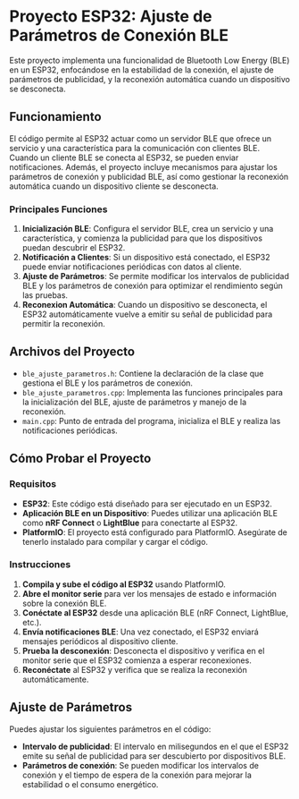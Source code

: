 # Proyecto ESP32: Ajuste de Parámetros de Conexión BLE

Este proyecto implementa una funcionalidad de Bluetooth Low Energy (BLE) en un ESP32, enfocándose en la estabilidad de la conexión, el ajuste de parámetros de publicidad, y la reconexión automática cuando un dispositivo se desconecta.

## Funcionamiento

El código permite al ESP32 actuar como un servidor BLE que ofrece un servicio y una característica para la comunicación con clientes BLE. Cuando un cliente BLE se conecta al ESP32, se pueden enviar notificaciones. Además, el proyecto incluye mecanismos para ajustar los parámetros de conexión y publicidad BLE, así como gestionar la reconexión automática cuando un dispositivo cliente se desconecta.

### Principales Funciones

1. **Inicialización BLE**: Configura el servidor BLE, crea un servicio y una característica, y comienza la publicidad para que los dispositivos puedan descubrir el ESP32.
2. **Notificación a Clientes**: Si un dispositivo está conectado, el ESP32 puede enviar notificaciones periódicas con datos al cliente.
3. **Ajuste de Parámetros**: Se permite modificar los intervalos de publicidad BLE y los parámetros de conexión para optimizar el rendimiento según las pruebas.
4. **Reconexion Automática**: Cuando un dispositivo se desconecta, el ESP32 automáticamente vuelve a emitir su señal de publicidad para permitir la reconexión.

## Archivos del Proyecto

- `ble_ajuste_parametros.h`: Contiene la declaración de la clase que gestiona el BLE y los parámetros de conexión.
- `ble_ajuste_parametros.cpp`: Implementa las funciones principales para la inicialización del BLE, ajuste de parámetros y manejo de la reconexión.
- `main.cpp`: Punto de entrada del programa, inicializa el BLE y realiza las notificaciones periódicas.

## Cómo Probar el Proyecto

### Requisitos

- **ESP32**: Este código está diseñado para ser ejecutado en un ESP32.
- **Aplicación BLE en un Dispositivo**: Puedes utilizar una aplicación BLE como **nRF Connect** o **LightBlue** para conectarte al ESP32.
- **PlatformIO**: El proyecto está configurado para PlatformIO. Asegúrate de tenerlo instalado para compilar y cargar el código.

### Instrucciones

1. **Compila y sube el código al ESP32** usando PlatformIO.
2. **Abre el monitor serie** para ver los mensajes de estado e información sobre la conexión BLE.
3. **Conéctate al ESP32** desde una aplicación BLE (nRF Connect, LightBlue, etc.).
4. **Envía notificaciones BLE**: Una vez conectado, el ESP32 enviará mensajes periódicos al dispositivo cliente.
5. **Prueba la desconexión**: Desconecta el dispositivo y verifica en el monitor serie que el ESP32 comienza a esperar reconexiones.
6. **Reconéctate** al ESP32 y verifica que se realiza la reconexión automáticamente.

## Ajuste de Parámetros

Puedes ajustar los siguientes parámetros en el código:

- **Intervalo de publicidad**: El intervalo en milisegundos en el que el ESP32 emite su señal de publicidad para ser descubierto por dispositivos BLE.
- **Parámetros de conexión**: Se pueden modificar los intervalos de conexión y el tiempo de espera de la conexión para mejorar la estabilidad o el consumo energético.
